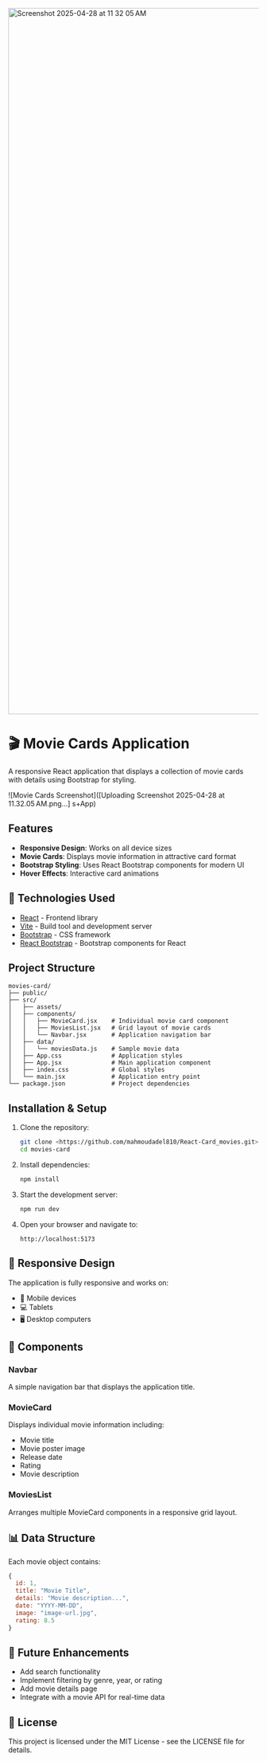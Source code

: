 <img width="1418" alt="Screenshot 2025-04-28 at 11 32 05 AM" src="https://github.com/user-attachments/assets/fa0e4ae7-5f60-4af9-a897-a202cc12f0bb" /><!-- @format -->

# 🎬 Movie Cards Application

A responsive React application that displays a collection of movie cards with details using Bootstrap for styling.

![Movie Cards Screenshot]([Uploading Screenshot 2025-04-28 at 11.32.05 AM.png…]
s+App)

##  Features

- **Responsive Design**: Works on all device sizes
- **Movie Cards**: Displays movie information in attractive card format
- **Bootstrap Styling**: Uses React Bootstrap components for modern UI
- **Hover Effects**: Interactive card animations

## 🚀 Technologies Used

- [React](https://reactjs.org/) - Frontend library
- [Vite](https://vitejs.dev/) - Build tool and development server
- [Bootstrap](https://getbootstrap.com/) - CSS framework
- [React Bootstrap](https://react-bootstrap.github.io/) - Bootstrap components for React

## Project Structure

```
movies-card/
├── public/
├── src/
│   ├── assets/
│   ├── components/
│   │   ├── MovieCard.jsx    # Individual movie card component
│   │   ├── MoviesList.jsx   # Grid layout of movie cards
│   │   └── Navbar.jsx       # Application navigation bar
│   ├── data/
│   │   └── moviesData.js    # Sample movie data
│   ├── App.css              # Application styles
│   ├── App.jsx              # Main application component
│   ├── index.css            # Global styles
│   └── main.jsx             # Application entry point
└── package.json             # Project dependencies
```

## Installation & Setup

1. Clone the repository:

   ```bash
   git clone <https://github.com/mahmoudadel810/React-Card_movies.git>
   cd movies-card
   ```

2. Install dependencies:

   ```bash
   npm install
   ```

3. Start the development server:

   ```bash
   npm run dev
   ```

4. Open your browser and navigate to:
   ```
   http://localhost:5173
   ```

## 📱 Responsive Design

The application is fully responsive and works on:

- 📱 Mobile devices
- 💻 Tablets
- 🖥️ Desktop computers

## 🧩 Components

### Navbar

A simple navigation bar that displays the application title.

### MovieCard

Displays individual movie information including:

- Movie title
- Movie poster image
- Release date
- Rating
- Movie description

### MoviesList

Arranges multiple MovieCard components in a responsive grid layout.

## 📊 Data Structure

Each movie object contains:

```javascript
{
  id: 1,
  title: "Movie Title",
  details: "Movie description...",
  date: "YYYY-MM-DD",
  image: "image-url.jpg",
  rating: 8.5
}
```

## 🔄 Future Enhancements

- Add search functionality
- Implement filtering by genre, year, or rating
- Add movie details page
- Integrate with a movie API for real-time data

## 📄 License

This project is licensed under the MIT License - see the LICENSE file for details.
